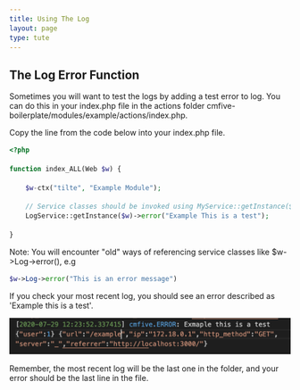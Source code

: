 ```yaml
---
title: Using The Log
layout: page
type: tute
---
```


## The Log Error Function

Sometimes you will want to test the logs by adding a test error to log. You can do this in your index.php file in the actions folder cmfive-boilerplate/modules/example/actions/index.php. 

Copy the line from the code below into your index.php file.

```php
<?php

function index_ALL(Web $w) {

    $w-ctx("tilte", "Example Module");

    // Service classes should be invoked using MyService::getInstance($w), e.g.
    LogService::getInstance($w)->error("Example This is a test");
    
}
```

Note: You will encounter "old" ways of referencing service classes like $w->Log->error(), e.g

```php
$w->Log->error("This is an error message")
```

If you check your most recent log, you should see an error described as 'Example this is a test'.

![Log error test result](/assets/images/log_example.png)

Remember, the most recent log will be the last one in the folder, and your error should be the last line in the file.